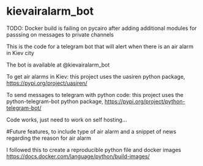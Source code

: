 # kievairalarm_bot

TODO: Docker build is failing on pycairo after adding additional modules for passsing on messages to private channels

This is the code for a telegram bot that will alert when there is an air alarm in Kiev city

The bot is available at @kievairalarm_bot

To get air alarms in Kiev: 
  this project uses the uasiren python package, https://pypi.org/project/uasiren/

To send messages to telegram with python code:
  this project uses the python-telegram-bot python package, https://pypi.org/project/python-telegram-bot/


Code works, just need to work on self hosting...

#Future features, to include type of air alarm and a snippet of news regarding the reason for air alarm

I followed this to create a reproducible python file and docker images https://docs.docker.com/language/python/build-images/
